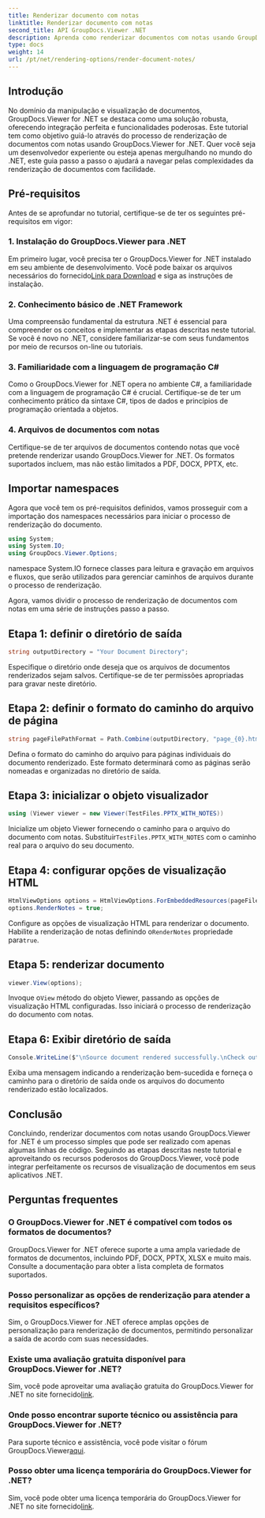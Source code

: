 ```yaml
---
title: Renderizar documento com notas
linktitle: Renderizar documento com notas
second_title: API GroupDocs.Viewer .NET
description: Aprenda como renderizar documentos com notas usando GroupDocs.Viewer for .NET. Tutorial passo a passo para integração perfeita em seus aplicativos .NET.
type: docs
weight: 14
url: /pt/net/rendering-options/render-document-notes/
---
```

## Introdução
No domínio da manipulação e visualização de documentos, GroupDocs.Viewer for .NET se destaca como uma solução robusta, oferecendo integração perfeita e funcionalidades poderosas. Este tutorial tem como objetivo guiá-lo através do processo de renderização de documentos com notas usando GroupDocs.Viewer for .NET. Quer você seja um desenvolvedor experiente ou esteja apenas mergulhando no mundo do .NET, este guia passo a passo o ajudará a navegar pelas complexidades da renderização de documentos com facilidade.
## Pré-requisitos
Antes de se aprofundar no tutorial, certifique-se de ter os seguintes pré-requisitos em vigor:
### 1. Instalação do GroupDocs.Viewer para .NET
 Em primeiro lugar, você precisa ter o GroupDocs.Viewer for .NET instalado em seu ambiente de desenvolvimento. Você pode baixar os arquivos necessários do fornecido[Link para Download](https://releases.groupdocs.com/viewer/net/) e siga as instruções de instalação.
### 2. Conhecimento básico de .NET Framework
Uma compreensão fundamental da estrutura .NET é essencial para compreender os conceitos e implementar as etapas descritas neste tutorial. Se você é novo no .NET, considere familiarizar-se com seus fundamentos por meio de recursos on-line ou tutoriais.
### 3. Familiaridade com a linguagem de programação C#
Como o GroupDocs.Viewer for .NET opera no ambiente C#, a familiaridade com a linguagem de programação C# é crucial. Certifique-se de ter um conhecimento prático da sintaxe C#, tipos de dados e princípios de programação orientada a objetos.
### 4. Arquivos de documentos com notas
Certifique-se de ter arquivos de documentos contendo notas que você pretende renderizar usando GroupDocs.Viewer for .NET. Os formatos suportados incluem, mas não estão limitados a PDF, DOCX, PPTX, etc.

## Importar namespaces
Agora que você tem os pré-requisitos definidos, vamos prosseguir com a importação dos namespaces necessários para iniciar o processo de renderização do documento.

```csharp
using System;
using System.IO;
using GroupDocs.Viewer.Options;
```
namespace System.IO fornece classes para leitura e gravação em arquivos e fluxos, que serão utilizados para gerenciar caminhos de arquivos durante o processo de renderização.

Agora, vamos dividir o processo de renderização de documentos com notas em uma série de instruções passo a passo.
## Etapa 1: definir o diretório de saída
```csharp
string outputDirectory = "Your Document Directory";
```
Especifique o diretório onde deseja que os arquivos de documentos renderizados sejam salvos. Certifique-se de ter permissões apropriadas para gravar neste diretório.
## Etapa 2: definir o formato do caminho do arquivo de página
```csharp
string pageFilePathFormat = Path.Combine(outputDirectory, "page_{0}.html");
```
Defina o formato do caminho do arquivo para páginas individuais do documento renderizado. Este formato determinará como as páginas serão nomeadas e organizadas no diretório de saída.
## Etapa 3: inicializar o objeto visualizador
```csharp
using (Viewer viewer = new Viewer(TestFiles.PPTX_WITH_NOTES))
```
 Inicialize um objeto Viewer fornecendo o caminho para o arquivo do documento com notas. Substituir`TestFiles.PPTX_WITH_NOTES` com o caminho real para o arquivo do seu documento.
## Etapa 4: configurar opções de visualização HTML
```csharp
HtmlViewOptions options = HtmlViewOptions.ForEmbeddedResources(pageFilePathFormat);
options.RenderNotes = true;
```
 Configure as opções de visualização HTML para renderizar o documento. Habilite a renderização de notas definindo o`RenderNotes` propriedade para`true`.
## Etapa 5: renderizar documento
```csharp
viewer.View(options);
```
 Invoque o`View` método do objeto Viewer, passando as opções de visualização HTML configuradas. Isso iniciará o processo de renderização do documento com notas.
## Etapa 6: Exibir diretório de saída
```csharp
Console.WriteLine($"\nSource document rendered successfully.\nCheck output in {outputDirectory}.");
```
Exiba uma mensagem indicando a renderização bem-sucedida e forneça o caminho para o diretório de saída onde os arquivos do documento renderizado estão localizados.

## Conclusão
Concluindo, renderizar documentos com notas usando GroupDocs.Viewer for .NET é um processo simples que pode ser realizado com apenas algumas linhas de código. Seguindo as etapas descritas neste tutorial e aproveitando os recursos poderosos do GroupDocs.Viewer, você pode integrar perfeitamente os recursos de visualização de documentos em seus aplicativos .NET.
## Perguntas frequentes
### O GroupDocs.Viewer for .NET é compatível com todos os formatos de documentos?
GroupDocs.Viewer for .NET oferece suporte a uma ampla variedade de formatos de documentos, incluindo PDF, DOCX, PPTX, XLSX e muito mais. Consulte a documentação para obter a lista completa de formatos suportados.
### Posso personalizar as opções de renderização para atender a requisitos específicos?
Sim, o GroupDocs.Viewer for .NET oferece amplas opções de personalização para renderização de documentos, permitindo personalizar a saída de acordo com suas necessidades.
### Existe uma avaliação gratuita disponível para GroupDocs.Viewer for .NET?
 Sim, você pode aproveitar uma avaliação gratuita do GroupDocs.Viewer for .NET no site fornecido[link](https://releases.groupdocs.com/).
### Onde posso encontrar suporte técnico ou assistência para GroupDocs.Viewer for .NET?
 Para suporte técnico e assistência, você pode visitar o fórum GroupDocs.Viewer[aqui](https://forum.groupdocs.com/c/viewer/9).
### Posso obter uma licença temporária do GroupDocs.Viewer for .NET?
 Sim, você pode obter uma licença temporária do GroupDocs.Viewer for .NET no site fornecido[link](https://purchase.groupdocs.com/temporary-license/).